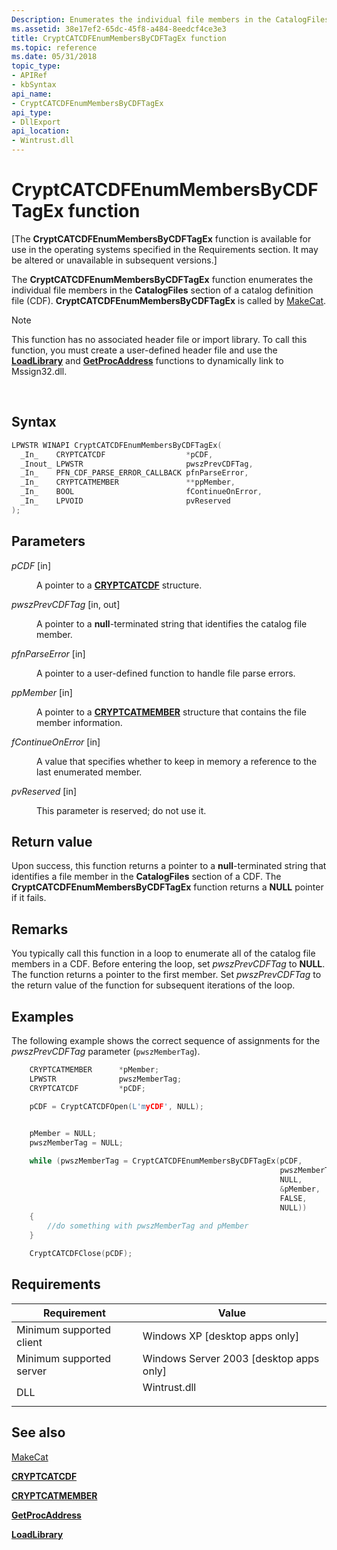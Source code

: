 ```yaml
---
Description: Enumerates the individual file members in the CatalogFiles section of a catalog definition file (CDF).
ms.assetid: 38e17ef2-65dc-45f8-a484-8eedcf4ce3e3
title: CryptCATCDFEnumMembersByCDFTagEx function
ms.topic: reference
ms.date: 05/31/2018
topic_type: 
- APIRef
- kbSyntax
api_name: 
- CryptCATCDFEnumMembersByCDFTagEx
api_type: 
- DllExport
api_location: 
- Wintrust.dll
---
```


# CryptCATCDFEnumMembersByCDFTagEx function

\[The **CryptCATCDFEnumMembersByCDFTagEx** function is available for use in the operating systems specified in the Requirements section. It may be altered or unavailable in subsequent versions.\]

The **CryptCATCDFEnumMembersByCDFTagEx** function enumerates the individual file members in the **CatalogFiles** section of a catalog definition file (CDF). **CryptCATCDFEnumMembersByCDFTagEx** is called by [MakeCat](makecat.md).

> [!Note]  
> This function has no associated header file or import library. To call this function, you must create a user-defined header file and use the [**LoadLibrary**](/windows/win32/api/libloaderapi/nf-libloaderapi-loadlibrarya) and [**GetProcAddress**](/windows/win32/api/libloaderapi/nf-libloaderapi-getprocaddress) functions to dynamically link to Mssign32.dll.

 

## Syntax


```C++
LPWSTR WINAPI CryptCATCDFEnumMembersByCDFTagEx(
  _In_    CRYPTCATCDF                  *pCDF,
  _Inout_ LPWSTR                       pwszPrevCDFTag,
  _In_    PFN_CDF_PARSE_ERROR_CALLBACK pfnParseError,
  _In_    CRYPTCATMEMBER               **ppMember,
  _In_    BOOL                         fContinueOnError,
  _In_    LPVOID                       pvReserved
);
```



## Parameters

<dl> <dt>

*pCDF* \[in\]
</dt> <dd>

A pointer to a [**CRYPTCATCDF**](/windows/win32/api/mscat/ns-mscat-cryptcatcdf) structure.

</dd> <dt>

*pwszPrevCDFTag* \[in, out\]
</dt> <dd>

A pointer to a **null**-terminated string that identifies the catalog file member.

</dd> <dt>

*pfnParseError* \[in\]
</dt> <dd>

A pointer to a user-defined function to handle file parse errors.

</dd> <dt>

*ppMember* \[in\]
</dt> <dd>

A pointer to a [**CRYPTCATMEMBER**](/windows/win32/api/mscat/ns-mscat-cryptcatmember) structure that contains the file member information.

</dd> <dt>

*fContinueOnError* \[in\]
</dt> <dd>

A value that specifies whether to keep in memory a reference to the last enumerated member.

</dd> <dt>

*pvReserved* \[in\]
</dt> <dd>

This parameter is reserved; do not use it.

</dd> </dl>

## Return value

Upon success, this function returns a pointer to a **null**-terminated string that identifies a file member in the **CatalogFiles** section of a CDF. The **CryptCATCDFEnumMembersByCDFTagEx** function returns a **NULL** pointer if it fails.

## Remarks

You typically call this function in a loop to enumerate all of the catalog file members in a CDF. Before entering the loop, set *pwszPrevCDFTag* to **NULL**. The function returns a pointer to the first member. Set *pwszPrevCDFTag* to the return value of the function for subsequent iterations of the loop.

## Examples

The following example shows the correct sequence of assignments for the *pwszPrevCDFTag* parameter (`pwszMemberTag`).


```C++
    CRYPTCATMEMBER      *pMember;
    LPWSTR              pwszMemberTag;
    CRYPTCATCDF         *pCDF;

    pCDF = CryptCATCDFOpen(L'myCDF', NULL);
    

    pMember = NULL;
    pwszMemberTag = NULL;

    while (pwszMemberTag = CryptCATCDFEnumMembersByCDFTagEx(pCDF,
                                                            pwszMemberTag,
                                                            NULL,
                                                            &pMember,
                                                            FALSE,
                                                            NULL))
    {
        //do something with pwszMemberTag and pMember
    }

    CryptCATCDFClose(pCDF);
```



## Requirements



| Requirement | Value |
|-------------------------------------|-----------------------------------------------------------------------------------------|
| Minimum supported client<br/> | Windows XP \[desktop apps only\]<br/>                                             |
| Minimum supported server<br/> | Windows Server 2003 \[desktop apps only\]<br/>                                    |
| DLL<br/>                      | <dl> <dt>Wintrust.dll</dt> </dl> |



## See also

<dl> <dt>

[MakeCat](makecat.md)
</dt> <dt>

[**CRYPTCATCDF**](/windows/win32/api/mscat/ns-mscat-cryptcatcdf)
</dt> <dt>

[**CRYPTCATMEMBER**](/windows/win32/api/mscat/ns-mscat-cryptcatmember)
</dt> <dt>

[**GetProcAddress**](/windows/win32/api/libloaderapi/nf-libloaderapi-getprocaddress)
</dt> <dt>

[**LoadLibrary**](/windows/win32/api/libloaderapi/nf-libloaderapi-loadlibrarya)
</dt> </dl>

 

 
